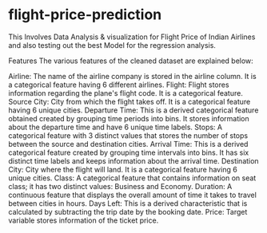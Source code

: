 # flight-price-prediction

This Involves  Data Analysis & visualization for Flight Price of Indian Airlines and also testing out the best Model for the regression analysis.

Features
The various features of the cleaned dataset are explained below:

Airline: The name of the airline company is stored in the airline column. It is a categorical feature having 6 different airlines.
Flight: Flight stores information regarding the plane's flight code. It is a categorical feature.
Source City: City from which the flight takes off. It is a categorical feature having 6 unique cities.
Departure Time: This is a derived categorical feature obtained created by grouping time periods into bins. It stores information about the departure time and have 6 unique time labels.
Stops: A categorical feature with 3 distinct values that stores the number of stops between the source and destination cities.
Arrival Time: This is a derived categorical feature created by grouping time intervals into bins. It has six distinct time labels and keeps information about the arrival time.
Destination City: City where the flight will land. It is a categorical feature having 6 unique cities.
Class: A categorical feature that contains information on seat class; it has two distinct values: Business and Economy.
Duration: A continuous feature that displays the overall amount of time it takes to travel between cities in hours.
Days Left: This is a derived characteristic that is calculated by subtracting the trip date by the booking date.
Price: Target variable stores information of the ticket price.
